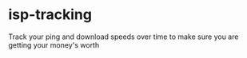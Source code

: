 # isp-tracking
Track your ping and download speeds over time to make sure you are getting your money's worth
